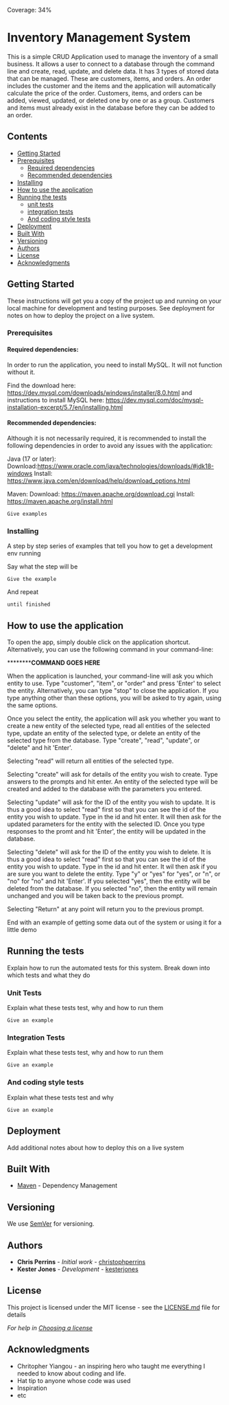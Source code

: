 Coverage: 34%
# Inventory Management System

This is a simple CRUD Application used to manage the inventory of a small business. It allows a user to connect to a database through the command line and create, read, update, and delete data. It has 3 types of stored data that can be managed. These are customers, items, and orders. An order includes the customer and the items and the application will automatically calculate the price of the order. Customers, items, and orders can be added, viewed, updated, or deleted one by one or as a group. Customers and items must already exist in the database before they can be added to an order.

## Contents
* [Getting Started](#Getting-Started)
* [Prerequisites](#Prerequisites)
    * [Required dependencies](#Required-Dependencies)
    * [Recommended dependencies](#Recommended-Dependencies)
* [Installing](#Installing)
* [How to use the application](#How-to-use-the-application)
* [Running the tests](#Running-the-tests)
    * [unit tests](#unit-tests)
    * [integration tests](#integration-tests)
    * [And coding style tests](#And-coding-style-tests)
* [Deployment](#Deployment)
* [Built With](#Built-With)
* [Versioning](#Versioning)
* [Authors](#Authors)
* [License](#License)
* [Acknowledgments](#Acknowledgments)

## Getting Started

These instructions will get you a copy of the project up and running on your local machine for development and testing purposes. See deployment for notes on how to deploy the project on a live system.

### Prerequisites

#### Required dependencies:

In order to run the application, you need to install MySQL. It will not function without it.

Find the download here: https://dev.mysql.com/downloads/windows/installer/8.0.html
 and instructions to install MySQL here: https://dev.mysql.com/doc/mysql-installation-excerpt/5.7/en/installing.html

#### Recommended dependencies:

Although it is not necessarily required, it is recommended to install the following dependencies in order to avoid any issues with the application:

Java (17 or later): Download:https://www.oracle.com/java/technologies/downloads/#jdk18-windows
                    Install: https://www.java.com/en/download/help/download_options.html

Maven: Download: https://maven.apache.org/download.cgi
       Install: https://maven.apache.org/install.html




```
Give examples
```

### Installing

A step by step series of examples that tell you how to get a development env running

Say what the step will be

```
Give the example
```

And repeat

```
until finished
```

## How to use the application

To open the app, simply double click on the application shortcut. Alternatively, you can use the following command in your command-line:

****************************************COMMAND GOES HERE********************************

When the application is launched, your command-line will ask you which entity to use. Type "customer", "item", or "order" and press 'Enter' to select the entity. Alternatively, you can type "stop" to close the application. If you type anything other than these options, you will be asked to try again, using the same options.

Once you select the entity, the application will ask you whether you want to create a new entity of the selected type, read all entities of the selected type, update an entity of the selected type, or delete an entity of the selected type from the database.
Type "create", "read", "update", or "delete" and hit 'Enter'.

Selecting "read" will return all entities of the selected type.

Selecting "create" will ask for details of the entity you wish to create. Type answers to the prompts and hit enter. An entity of the selected type will be created and added to the database with the parameters you entered.

Selecting "update" will ask for the ID of the entity you wish to update. It is thus a good idea to select "read" first so that you can see the id of the entity you wish to update. Type in the id and hit enter. It will then ask for the updated parameters for the entity with the selected ID. Once you type responses to the promt and hit 'Enter', the entity will be updated in the database.

Selecting "delete" will ask for the ID of the entity you wish to delete. It is thus a good idea to select "read" first so that you can see the id of the entity you wish to update. Type in the id and hit enter. It wil then ask if you are sure you want to delete the entity. Type "y" or "yes" for "yes", or "n", or "no" for "no" and hit 'Enter'.  If you selected "yes", then the entity will be deleted from the database. If you selected "no", then the entity will remain unchanged and you will be taken back to the previous prompt.

Selecting "Return" at any point will return you to the previous prompt.

End with an example of getting some data out of the system or using it for a little demo

## Running the tests

Explain how to run the automated tests for this system. Break down into which tests and what they do

### Unit Tests 

Explain what these tests test, why and how to run them

```
Give an example
```

### Integration Tests 
Explain what these tests test, why and how to run them

```
Give an example
```

### And coding style tests

Explain what these tests test and why

```
Give an example
```

## Deployment

Add additional notes about how to deploy this on a live system

## Built With

* [Maven](https://maven.apache.org/) - Dependency Management

## Versioning

We use [SemVer](http://semver.org/) for versioning.

## Authors

* **Chris Perrins** - *Initial work* - [christophperrins](https://github.com/christophperrins)
* **Kester Jones** - *Development* - [kesterjones](https://github.com/KesterJJ)

## License

This project is licensed under the MIT license - see the [LICENSE.md](LICENSE.md) file for details 

*For help in [Choosing a license](https://choosealicense.com/)*

## Acknowledgments

* Chritopher Yiangou - an inspiring hero who taught me everything I needed to know about coding and life.
* Hat tip to anyone whose code was used
* Inspiration
* etc
